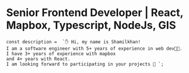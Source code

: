 # Senior Frontend Developer | React, Mapbox, Typescript, NodeJs, GIS
```tsx
const description =  `✋ Hi, my name is Shamilkhan! 
I am a software engineer with 5+ years of experience in web dev👨‍💻. 
I have 3+ years of experience with mapbox 
and 4+ years with React. 
I am looking forward to participating in your projects 🙂 `;
```
      

